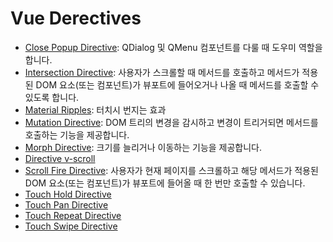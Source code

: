 # Vue Derectives

- [Close Popup Directive](https://quasar.dev/vue-directives/close-popup): QDialog 및 QMenu 컴포넌트를 다룰 때 도우미 역할을 합니다.
- [Intersection Directive](https://quasar.dev/vue-directives/intersection): 사용자가 스크롤할 때 메서드를 호출하고 메서드가 적용된 DOM 요소(또는 컴포넌트)가 뷰포트에 들어오거나 나올 때 메서드를 호출할 수 있도록 합니다.
- [Material Ripples](https://quasar.dev/vue-directives/material-ripples): 터치시 번지는 효과
- [Mutation Directive](https://quasar.dev/vue-directives/mutation#example--drag-and-drop-desktop-only-): DOM 트리의 변경을 감시하고 변경이 트리거되면 메서드를 호출하는 기능을 제공합니다.
- [Morph Directive](https://quasar.dev/vue-directives/morph): 크기를 늘리거나 이동하는 기능을 제공합니다.
- [Directive v-scroll](https://quasar.dev/vue-directives/scroll)
- [Scroll Fire Directive](https://quasar.dev/vue-directives/scroll-fire): 사용자가 현재 페이지를 스크롤하고 해당 메서드가 적용된 DOM 요소(또는 컴포넌트)가 뷰포트에 들어올 때 한 번만 호출할 수 있습니다.
- [Touch Hold Directive](https://quasar.dev/vue-directives/touch-hold)
- [Touch Pan Directive](https://quasar.dev/vue-directives/touch-pan)
- [Touch Repeat Directive](https://quasar.dev/vue-directives/touch-repeat)
- [Touch Swipe Directive](https://quasar.dev/vue-directives/touch-swipe)
